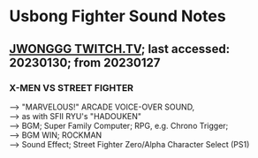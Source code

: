 # Usbong Fighter Sound Notes

## [JWONGGG TWITCH.TV](https://www.twitch.tv/videos/1719860483?filter=archives&sort=time); last accessed: 20230130; from 20230127

### X-MEN VS STREET FIGHTER

--> "MARVELOUS!" ARCADE VOICE-OVER SOUND,<br/>
--> as with SFII RYU's "HADOUKEN"<br/>
--> BGM; Super Family Computer; RPG, e.g. Chrono Trigger;<br/>
--> BGM WIN; ROCKMAN<br/>
--> Sound Effect; Street Fighter Zero/Alpha Character Select (PS1)

